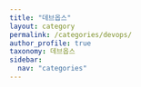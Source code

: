 ```yaml
---
title: "데브옵스"
layout: category
permalink: /categories/devops/
author_profile: true
taxonomy: 데브옵스
sidebar:
  nav: "categories"
---
```

